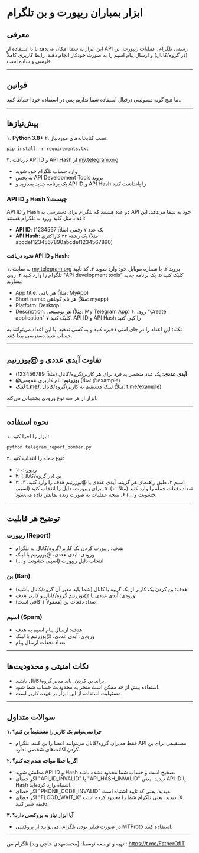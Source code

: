 # ابزار بمباران ریپورت و بن تلگرام

## معرفی
این ابزار به شما امکان می‌دهد تا با استفاده از API رسمی تلگرام، عملیات ریپورت، بن (در گروه/کانال) و ارسال پیام اسپم را به صورت خودکار انجام دهید. رابط کاربری کاملاً فارسی و ساده است.

---



## قوانین 
ما هیچ گونه مسولیتی درقبال استفاده شما نداریم پس در استفاده خود احتیاط کنید..

---

## پیش‌نیازها
۱. **Python 3.8+**
۲. نصب کتابخانه‌های موردنیاز:
```
pip install -r requirements.txt
```
۳. دریافت API ID و API Hash از [my.telegram.org](https://my.telegram.org)
   - وارد حساب تلگرام خود شوید
   - به بخش API Development Tools بروید
   - یک برنامه جدید بسازید و API ID و API Hash را یادداشت کنید

### API ID و Hash چیست؟
API ID و Hash دو عدد هستند که تلگرام برای دسترسی به API خود به شما می‌دهد. این اعداد مثل کلید ورود به تلگرام هستند:

- **API ID**: یک عدد ۷ رقمی (مثلاً: 1234567)
- **API Hash**: یک رشته ۳۲ کاراکتری (مثلاً: abcdef1234567890abcdef1234567890)

#### نحوه دریافت API ID و Hash:
۱. به سایت [my.telegram.org](https://my.telegram.org) بروید
۲. با شماره موبایل خود وارد شوید
۳. کد تایید تلگرام را وارد کنید
۴. روی "API development tools" کلیک کنید
۵. یک برنامه جدید بسازید:
   - App title: هر نامی (مثلاً: MyApp)
   - Short name: هر نام کوتاهی (مثلاً: myapp)
   - Platform: Desktop
   - Description: هر توضیحی (مثلاً: My Telegram App)
۶. روی "Create application" کلیک کنید
۷. API ID و API Hash را کپی کنید

نکته: این اعداد را در جای امنی ذخیره کنید و به کسی ندهید. با این اعداد می‌توانند به حساب شما دسترسی پیدا کنند.

---

## تفاوت آیدی عددی و @یوزرنیم
- **آیدی عددی**: یک عدد منحصر به فرد برای هر کاربر/گروه/کانال (مثلاً: 123456789)
- **@یوزرنیم**: نام کاربری عمومی (مثلاً: @example)
- **لینک t.me/**: لینک مستقیم به کاربر/گروه/کانال (مثلاً: t.me/example)

ابزار از هر سه نوع ورودی پشتیبانی می‌کند.

---

## نحوه استفاده
۱. ابزار را اجرا کنید:
```
python telegram_report_bomber.py
```
۲. نوع حمله را انتخاب کنید:
   - ۱: ریپورت
   - ۲: بن (در گروه/کانال)
   - ۳: اسپم
۳. طبق راهنمای هر گزینه، آیدی عددی یا @یوزرنیم هدف را وارد کنید.
۴. تعداد دفعات حمله را وارد کنید (مثلاً ۱۰).
۵. برای ریپورت، دلیل را انتخاب کنید (اسپم، خشونت و ...)
۶. نتیجه عملیات به صورت زنده نمایش داده می‌شود.

---

## توضیح هر قابلیت
### ریپورت (Report)
- هدف: ریپورت کردن یک کاربر/گروه/کانال به تلگرام
- ورودی: آیدی عددی، @یوزرنیم یا لینک
- انتخاب دلیل ریپورت (اسپم، خشونت و ...)

### بن (Ban)
- هدف: بن کردن یک کاربر از یک گروه یا کانال (شما باید مدیر آن گروه/کانال باشید)
- ورودی: آیدی عددی یا @یوزرنیم گروه/کانال و کاربر هدف
- تعداد دفعات بن (معمولاً ۱ کافی است)

### اسپم (Spam)
- هدف: ارسال پیام اسپم به هدف
- ورودی: آیدی عددی، @یوزرنیم یا لینک
- تعداد دفعات ارسال پیام

---

## نکات امنیتی و محدودیت‌ها
- برای بن کردن، باید مدیر گروه/کانال باشید.
- استفاده بیش از حد ممکن است منجر به محدودیت حساب شما شود.
- مسئولیت استفاده از این ابزار بر عهده کاربر است.

---

## سوالات متداول
**۱. چرا نمی‌توانم یک کاربر را مستقیماً بن کنم؟**
- فقط مدیران گروه/کانال می‌توانند اعضا را بن کنند. تلگرام API مستقیمی برای بن کردن اکانت‌های شخصی ندارد.

**۲. اگر با خطا مواجه شدم چه کنم؟**
- مطمئن شوید API ID و Hash صحیح است و حساب شما محدود نشده باشد.
- اگر خطای "API_ID_INVALID" یا "API_HASH_INVALID" دیدید، یعنی API ID یا Hash اشتباه وارد کرده‌اید.
- اگر خطای "PHONE_CODE_INVALID" دیدید، یعنی کد تایید اشتباه است.
- اگر خطای "FLOOD_WAIT_X" دیدید، یعنی تلگرام شما را محدود کرده است. X دقیقه صبر کنید.

**۳. آیا ابزار نیاز به پروکسی دارد؟**
- در صورت فیلتر بودن تلگرام، می‌توانید از پروکسی MTProto استفاده کنید.

---

تهیه و توسعه توسط: [محمدمهدی حاجی وند] 
تلگرام من : https://t.me/FatherOfIT
